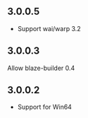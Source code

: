 ## 3.0.0.5

* Support wai/warp 3.2

## 3.0.0.3

Allow blaze-builder 0.4

## 3.0.0.2

* Support for Win64
